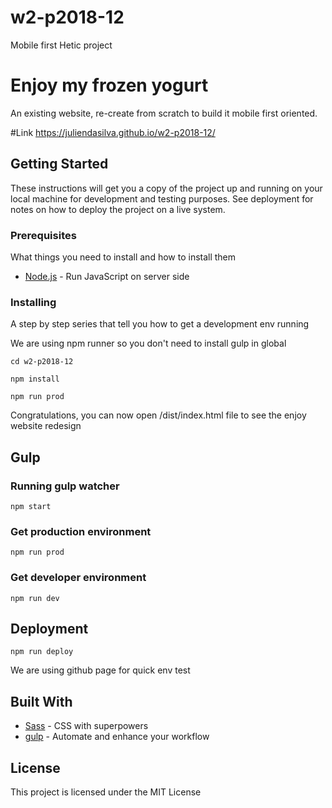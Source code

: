 # w2-p2018-12
Mobile first Hetic project

# Enjoy my frozen yogurt
An existing website, re-create from scratch to build it mobile first oriented.

#Link
https://juliendasilva.github.io/w2-p2018-12/

## Getting Started

These instructions will get you a copy of the project up and running on your local machine for development and testing purposes. See deployment for notes on how to deploy the project on a live system.

### Prerequisites

What things you need to install and how to install them

* [Node.js](https://nodejs.org/en/) - Run JavaScript on server side

### Installing

A step by step series that tell you how to get a development env running

We are using npm runner so you don't need to install gulp in global

```
cd w2-p2018-12
```

```
npm install
```

```
npm run prod
```

Congratulations, you can now open /dist/index.html file to see the enjoy website redesign

## Gulp

### Running gulp watcher

```
npm start
```

### Get production environment

```
npm run prod
```

### Get developer environment

```
npm run dev
```

## Deployment

```
npm run deploy
```
We are using github page for quick env test

## Built With

* [Sass](http://sass-lang.com/) - CSS with superpowers
* [gulp](http://gulpjs.com/) - Automate and enhance your workflow


## License

This project is licensed under the MIT License